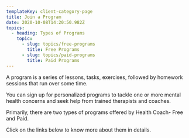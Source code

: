 ```yaml
---
templateKey: client-category-page
title: Join a Program
date: 2020-10-08T14:20:50.982Z
topics:
  - heading: Types of Programs
    topic:
      - slug: topics/free-programs
        title: Free Programs
      - slug: topics/paid-programs
        title: Paid Programs
---
```

A program is a series of lessons, tasks, exercises, followed by homework sessions that run over some time. 

You can sign up for personalized programs to tackle one or more mental health concerns and seek help from trained therapists and coaches.

Primarily, there are two types of programs offered by Health Coach- Free and Paid.

Click on the links below to know more about them in details.
